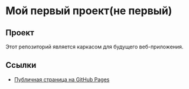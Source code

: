 # Мой первый проект(не первый)

## Проект
Этот репозиторий является каркасом для будущего веб-приложения.

## Ссылки
- [Публичная страница на GitHub Pages](https://github.com/Ex1s9/practice-1)